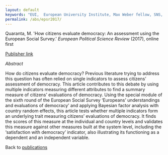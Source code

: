 ```yaml
---
layout: default
keywords: "EUI,  European University Institute, Max Weber fellow, SNS, Scuola Normale Superiore, LUISS, LUISS Guido Carli, post-doc, mario quaranta, publications, cv, CV, political science, sociology, political sociology, political protest, economic crisis, political participation, research, articles, article, Scuola Normale Superiore, book, books, conference, paper, researchgate, academia, googe scholar, scholar, dipartimento di scienze politiche, department of political science, democracy, political, social, european, participation, political science, social media"
permalink: /abs/epsr2017/
---
```


Quaranta, M. 'How citizens evaluate democracy: An assessment using the European Social Survey.' *European Political Science Review* (2017), online first

[Publisher link](https://www.cambridge.org/core/journals/european-political-science-review/article/div-classtitlehow-citizens-evaluate-democracy-an-assessment-using-the-european-social-surveydiv/BDD20F7A8825E9CCEA73E1DB7502D119)

_Abstract_

How do citizens evaluate democracy? Previous literature trying to address this question has often relied on single indicators to assess citizens’ assessment of democracy. This article contributes to this debate by using multiple indicators measuring different attributes to find a summary measure of citizens’ evaluations of democracy. Using the special module of the sixth round of the European Social Survey ‘Europeans’ understandings and evaluations of democracy’ and applying Bayesian factor analysis with country random effects, this article tests whether multiple indicators form an underlying trait measuring citizens’ evaluations of democracy. It finds the scores of this measure at the individual and country levels and validates this measure against other measures built at the system level, including the ‘satisfaction with democracy’ indicator, also illustrating its functioning as a dependent and an independent variable.


Back to [publications](/publications/)
